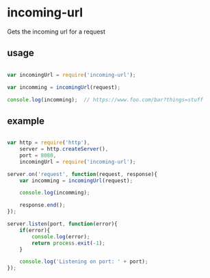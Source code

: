 # incoming-url

Gets the incoming url for a request

## usage

``` javascript

var incomingUrl = require('incoming-url');

var incomming = incomingUrl(request);

console.log(incomming);  // https://www.foo.com/bar?things=stuff

```

## example

``` javascript

var http = require('http'),
    server = http.createServer(),
    port = 8080,
    incomingUrl = require('incoming-url');

server.on('request', function(request, response){
    var incomming = incomingUrl(request);

    console.log(incomming);

    response.end();
});

server.listen(port, function(error){
    if(error){
        console.log(error);
        return process.exit(-1);
    }

    console.log('Listening on port: ' + port);
});

```
